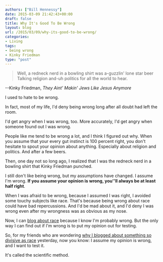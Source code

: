 ```yaml
---
authors: ["Bill Hennessy"]
date: 2015-03-09 21:42:43+00:00
draft: false
title: Why It's Good To Be Wrong
layout: blog
url: /2015/03/09/why-its-good-to-be-wrong/
categories:
- Living
tags:
- being wrong
- Kinky Friedman
type: "post"
---
```


> Well, a redneck nerd in a bowling shirt was a-guzzlin' lone star beer
Talking religion and-uh politics for all the world to hear.

--Kinky Friedman, *They Aint' Makin' Jews Like Jesus Anymore*



I used to hate to be wrong.

In fact, most of my life, I'd deny being wrong long after all doubt had left the room.

I'd get angry when I was wrong, too. More accurately, I'd get angry when someone found out I was wrong.

People like me tend to be wrong a lot, and I think I figured out why. When you assume that your every gut instinct is 100 percent right, you don't hesitate to spout your opinion about anything. Especially about religion and politics. And after a few beers.

Then, one day not so long ago, I realized that I was the redneck nerd in a bowling shirt that Kinky Friedman punched.

I still don't like being wrong, but my assumptions have changed. I assume I'm wrong. **If you assume your opinion is wrong, you''ll always be at least half right**.

When I was afraid to be wrong, because I assumed I was right, I avoided some touchy subjects like race. That's because being wrong about race could have bad repercussions. And I'd be mad about it, and I'd deny I was wrong even after my wrongness was as obvious as my nose.

Now, I can [blog about race](https://hennessysview.com/2015/03/08/how-race-hurts-efforts-to-reform-municipal-courts/) because I know I'm probably wrong. But the only way I can find out if I'm wrong is to put my opinion out for testing.

So, for my friends who are wondering [why I blogged about something so divisive as race](https://hennessysview.com/2015/03/08/how-race-hurts-efforts-to-reform-municipal-courts/) yesterday, now you know: I assume my opinion is wrong, and I want to test it.

It's called the scientific method.
